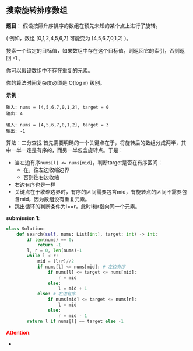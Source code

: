 ## 搜索旋转排序数组
**题目**：
假设按照升序排序的数组在预先未知的某个点上进行了旋转。

( 例如，数组 [0,1,2,4,5,6,7] 可能变为 [4,5,6,7,0,1,2] )。

搜索一个给定的目标值，如果数组中存在这个目标值，则返回它的索引，否则返回 -1 。

你可以假设数组中不存在重复的元素。

你的算法时间复杂度必须是 O(log n) 级别。

**示例**：
```
输入: nums = [4,5,6,7,0,1,2], target = 0
输出: 4
```
```
输入: nums = [4,5,6,7,0,1,2], target = 3
输出: -1
```

算法：二分查找
首先需要明确的一个关键点在于，将旋转后的数组分成两半，其中一半一定是有序的，而另一半包含旋转点。于是：
* 当左边有序```nums[l] <= nums[mid]```，判断target是否在有序区间：
  * 在，往左边收缩边界
  * 否则往右边收缩
* 右边有序也是一样
* 关键点在于收缩边界时，有序的区间需要包含mid，有旋转点的区间不需要包含mid，因为数组没有重复元素。
* 跳出循环的判断条件为l==r，此时l和r指向同一个元素。


**submission 1**:
```python
class Solution:
    def search(self, nums: List[int], target: int) -> int:
        if len(nums) == 0:
            return -1
        l, r = 0, len(nums)-1
        while l < r:
            mid = (l+r)//2
            if nums[l] <= nums[mid]: # 左边有序
                if nums[l] <= target <= nums[mid]:
                    r = mid
                else:
                    l = mid + 1
            else: # 右边有序
                if nums[mid] <= target <= nums[r]:
                    l = mid
                else:
                    r = mid - 1
        return l if nums[l] == target else -1
```



<font color="#FF0000">**Attention**</font>:

- 
